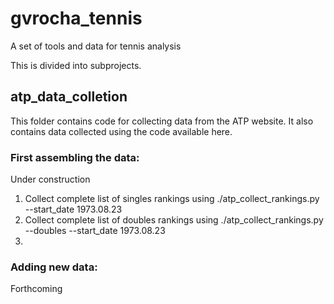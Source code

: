 # gvrocha_tennis
A set of tools and data for tennis analysis

This is divided into subprojects.

## atp_data_colletion

This folder contains code for collecting data from the ATP website.
It also contains data collected using the code available here.

### First assembling the data:

Under construction

1. Collect complete list of singles rankings using ./atp_collect_rankings.py --start_date 1973.08.23
2. Collect complete list of doubles rankings using ./atp_collect_rankings.py --doubles --start_date 1973.08.23
3. 

### Adding new data:

Forthcoming

